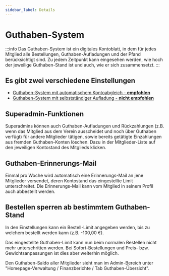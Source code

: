 ```yaml
---
sidebar_label: Details
---
```


# Guthaben-System

:::info
Das Guthaben-System ist ein digitales Kontoblatt, in dem für jedes Mitglied alle Bestellungen, Guthaben-Aufladungen und der Pfand berücksichtigt sind. Zu jedem Zeitpunkt kann eingesehen werden, wie hoch der jeweilige Guthaben-Stand ist und auch, wie er sich zusammensetzt.
:::

## Es gibt zwei verschiedene Einstellungen

* [Guthaben-System mit automatischem Kontoabgleich - **empfohlen**](/guthaben/automatischer-kontoabgleich)
* [Guthaben-System mit selbstständiger Aufladung - **nicht empfohlen**](/guthaben/selbststaendige-aufladung)

## Superadmin-Funktionen

Superadmins können auch Guthaben-Aufladungen und Rückzahlungen (z.B. wenn das Mitglied aus dem Verein ausscheidet und noch über Guthaben verfügt) für andere Mitglieder tätigen, sowie bereits getätigte Einzahlungen aus fremden Guthaben-Konten löschen. Dazu in der Mitglieder-Liste auf den jeweiligen Kontostand des Mitglieds klicken.

## Guthaben-Erinnerungs-Mail

Einmal pro Woche wird automatisch eine Erinnerungs-Mail an jene Mitglieder versendet, deren Kontostand das eingestellte Limit unterschreitet. Die Erinnerungs-Mail kann vom Mitglied in seinem Profil auch abbestellt werden.

## Bestellen sperren ab bestimmtem Guthaben-Stand
In den Einstellungen kann ein Bestell-Limit angegeben werden, bis zu welchem bestellt werden kann (z.B. -100,00 €).

Das eingestellte Guthaben-Limit kann nun beim normalen Bestellen nicht mehr unterschritten werden. Bei Sofort-Bestellungen und Preis- bzw. Gewichtsanpassungen ist dies aber weiterhin möglich.

Den Guthaben-Saldo aller Mitglieder sieht man im Admin-Bereich unter "Homepage-Verwaltung / Finanzberichte / Tab Guthaben-Übersicht".
